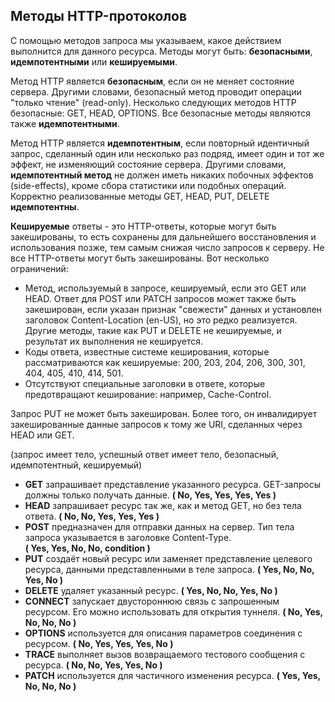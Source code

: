 ## Методы HTTP-протоколов
С помощью методов запроса мы указываем, какое действием выполнится для данного ресурса.
Методы могут быть: **безопасными**, **идемпотентными** или **кешируемыми**.

Метод HTTP является **безопасным**, если он не меняет состояние сервера. Другими словами, безопасный метод проводит операции "только чтение" (read-only). 
Несколько следующих методов HTTP безопасные: GET, HEAD, OPTIONS. Все безопасные методы являются также **идемпотентными**.

Метод HTTP является **идемпотентным**, если повторный идентичный запрос, сделанный один или несколько раз подряд, имеет один и тот же эффект, не изменяющий состояние сервера. Другими словами, **идемпотентный метод** не должен иметь никаких побочных эффектов (side-effects), кроме сбора статистики или подобных операций. Корректно реализованные методы GET, HEAD, PUT, DELETE **идемпотентны**.

**Кешируемые** ответы - это HTTP-ответы, которые могут быть закешированы, то есть сохранены для дальнейшего восстановления и использования позже, тем самым снижая число запросов к серверу. Не все HTTP-ответы могут быть закешированы. Вот несколько ограничений:

* Метод, используемый в запросе, кешируемый, если это GET или HEAD. Ответ для POST или PATCH запросов может также быть закеширован, если указан признак "свежести" данных и установлен заголовок Content-Location (en-US), но это редко реализуется. Другие методы, такие как PUT и DELETE не кешируемые, и результат их выполнения не кешируется.
* Коды ответа, известные системе кеширования, которые рассматриваются как кешируемые: 200, 203, 204, 206, 300, 301, 404, 405, 410, 414, 501.
* Отсутствуют специальные заголовки в ответе, которые предотвращают кеширование: например, Cache-Control.

Запрос PUT не может быть закеширован. Более того, он инвалидирует закешированные данные запросов к тому же URI, сделанных через HEAD или GET.

(запрос имеет тело, успешный ответ имеет тело,  безопасный, идемпотентный, кешируемый)

* **GET** запрашивает представление указанного ресурса. GET-запросы должны только получать данные. 
**( No, Yes, Yes, Yes, Yes )**
* **HEAD** запрашивает ресурс так же, как и метод GET, но без тела ответа. 
**( No, No, Yes, Yes, Yes )**
* **POST** предназначен для отправки данных на сервер. Тип тела запроса указывается в заголовке Content-Type.  
**( Yes, Yes, No, No, condition )**
* **PUT** создаёт новый ресурс или заменяет представление целевого ресурса, данными представленными в теле запроса. 
**( Yes, No, No, Yes, No )**
* **DELETE** удаляет указанный ресурс. 
**( Yes, No, No, Yes, No )**
* **CONNECT** запускает двустороннюю связь с запрошенным ресурсом. Его можно использовать для открытия туннеля. 
**( No, Yes, No, No, No )**
* **OPTIONS** используется для описания параметров соединения с ресурсом. 
**( No, Yes, Yes, Yes, No )**
* **TRACE** выполняет вызов возвращаемого тестового сообщения с ресурса. 
**( No, No, Yes, Yes, No )**
* **PATCH** используется для частичного изменения ресурса. 
**( Yes, Yes, No, No, No )**
